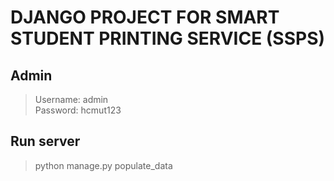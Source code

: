 # DJANGO PROJECT FOR SMART STUDENT PRINTING SERVICE (SSPS)

## Admin

> Username: admin\
> Password: hcmut123

## Run server

> python manage.py populate_data
>
> 